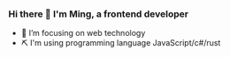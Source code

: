 ### Hi there 👋 I'm Ming, a frontend developer

- 🔭 I’m focusing on web technology
- ⛏️ I'm using programming language JavaScript/c#/rust

